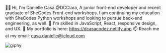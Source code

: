  👋🏼 Hi, I'm Danielle Casa @DCClara, A junior front-end developer and recent graduate of SheCodes Front-end workshops. I am continuing my education with SheCodes Python workshops and looking to pursue back-end engineering, as well.
 🌱 I'm skilled in JavaScript, React, responsive design, and UX. 
 💞️ My portfolio is here: https://dcasacodez.netlify.app
 📫 Reach me at my email: casa.danielle@icloud.com


![giphy](https://github.com/DCClara/DCClara/assets/141446800/cd691f8b-48b3-4412-a8f5-b83182e6af70)
